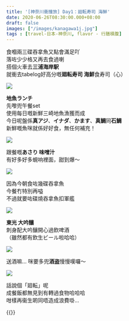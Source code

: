 ```yaml
---
title: '[神奈川衝撞旅] Day1：廻転寿司 海鮮'
date: 2020-06-26T08:30:00.000+08:00
draft: false
images: ["/images/kanagawa1j.jpg"]
tags : [travel-日本-神奈川, flavor - 行膳積腹]
---
```


食嗰兩三碟吞拿魚又點會滿足吖  
落咗少少格又再去食過喇  
搭個火車去**三浦海岸駅**  
就衝去tabelog好高分嘅**廻転寿司 海鮮**食寿司（心）

![](/images/kanagawa1j.jpg)

**地魚ランチ**  
先嚟兜午餐set  
使用每日嘅新鮮三崎地魚漁獲而成  
今日呢盤係**真アジ**、**イナダ**、**かます**、**真鯛**同**石鯛**  
新鮮嘅魚咪就係好好食，無任何補充！

![](/images/kanagawa1j1.jpg)

跟餐嘅**あさり 味噌汁**  
有好多好多蜆响裡面，甜到爆～

![](/images/kanagawa1j2.jpg)

因為今朝食咗幾碟吞拿魚  
今餐冇特別再嗌  
不過就要咗碟燒吞拿魚扣軍艦

![](/images/kanagawa1j3.jpg)

**東光 大吟釀**  
刺身配大吟釀開心過飲啤酒  
（雖然都有飲生ビール啦哈哈）

![](/images/kanagawa1j4.jpg)

送酒嘛... 咪要多兜**酒盗**慢慢嘆囉～

![](/images/kanagawa1j5.jpg)

話說個「廻転」呢  
成餐飯都無見到有轉過食物哈哈哈  
咁樣再衞生啲同唔造成浪費啩...


{{<kanagawa>}}
